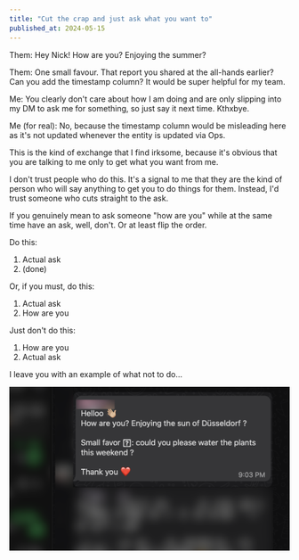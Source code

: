 ```yaml
---
title: "Cut the crap and just ask what you want to"
published_at: 2024-05-15
---
```


Them: Hey Nick! How are you? Enjoying the summer?

Them: One small favour. That report you shared at the all-hands earlier? Can you add the timestamp column? It would be super helpful for my team.

Me: You clearly don't care about how I am doing and are only slipping into my DM to ask me for something, so just say it next time. Kthxbye.

Me (for real): No, because the timestamp column would be misleading here as it's not updated whenever the entity is updated via Ops.

This is the kind of exchange that I find irksome, because it's obvious that you are talking to me only to get what you want from me.

I don't trust people who do this. It's a signal to me that they are the kind of person who will say anything to get you to do things for them. Instead, I'd trust someone who cuts straight to the ask.

If you genuinely mean to ask someone "how are you" while at the same time have an ask, well, don't. Or at least flip the order.

Do this:

1. Actual ask
2. (done)

Or, if you must, do this:

1. Actual ask
2. How are you

Just don't do this:

1. How are you
2. Actual ask

I leave you with an example of what not to do...

![whatsapp message](/assets/img/wa-msg-just-ask.png)
